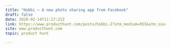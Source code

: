 ```yaml
---
title: "Hobbi — A new photo sharing app from Facebook"
draft: false
date: 2020-02-14T11:17:21Z
link: https://www.producthunt.com/posts/hobbi-2?utm_medium=RSS&utm_source=hune
site: www.producthunt.com
topic: product hunt  

---
```

